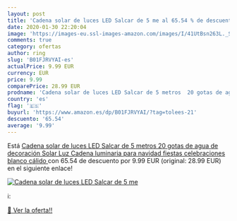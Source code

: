 ```yaml
---
layout: post
title: 'Cadena solar de luces LED Salcar de 5 me al 65.54 % de descuento'
date: 2020-01-30 22:20:04
image: 'https://images-eu.ssl-images-amazon.com/images/I/41UtBsn263L._SL200_.jpg'
comments: true
category: ofertas
author: ring
slug: 'B01FJRVYAI-es'
actualPrice: 9.99 EUR
currency: EUR
price: 9.99
comparePrice: 28.99 EUR
prodname: 'Cadena solar de luces LED Salcar de 5 metros  20 gotas de agua de decoración  Solar Luz Cadena luminaria para navidad  fiestas  celebraciones  blanco cálido '
country: 'es'
flag: '🇪🇸'
buyurl: 'https://www.amazon.es/dp/B01FJRVYAI/?tag=tolees-21'
descuento: '65.54'
average: '9.99'
---
```


Está [Cadena solar de luces LED Salcar de 5 metros  20 gotas de agua de decoración  Solar Luz Cadena luminaria para navidad  fiestas  celebraciones  blanco cálido ](https://www.amazon.es/dp/B01FJRVYAI/?tag=tolees-21) con 65.54 de descuento por 9.99 EUR (original: 28.99 EUR) en el siguiente enlace!

[![Cadena solar de luces LED Salcar de 5 me](https://images-eu.ssl-images-amazon.com/images/I/41UtBsn263L._SL200_.jpg)](https://www.amazon.es/dp/B01FJRVYAI/?tag=tolees-21)

ℹ️:


[🛒 Ver la oferta!!](https://www.amazon.es/dp/B01FJRVYAI/?tag=tolees-21)
